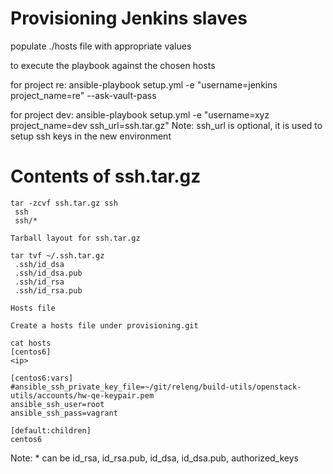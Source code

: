 Provisioning Jenkins slaves
===========================

populate ./hosts file with appropriate values 

to execute the playbook against the chosen hosts

for project re:
ansible-playbook setup.yml -e "username=jenkins project_name=re" --ask-vault-pass

for project dev:
ansible-playbook setup.yml -e "username=xyz project_name=dev ssh_url=ssh.tar.gz"
Note: ssh_url is optional, it is used to setup ssh keys in the new environment

Contents of ssh.tar.gz
==========================
```
tar -zcvf ssh.tar.gz ssh
 ssh
 ssh/*

Tarball layout for ssh.tar.gz

tar tvf ~/.ssh.tar.gz
 .ssh/id_dsa
 .ssh/id_dsa.pub
 .ssh/id_rsa
 .ssh/id_rsa.pub
```

```
Hosts file

Create a hosts file under provisioning.git

cat hosts
[centos6]
<ip>

[centos6:vars]
#ansible_ssh_private_key_file=~/git/releng/build-utils/openstack-utils/accounts/hw-qe-keypair.pem
ansible_ssh_user=root
ansible_ssh_pass=vagrant

[default:children]
centos6
```

Note: * can be id_rsa, id_rsa.pub, id_dsa, id_dsa.pub, authorized_keys

